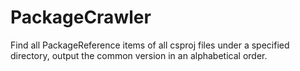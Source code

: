 # PackageCrawler

Find all PackageReference items of all csproj files under a specified directory, output the common version in an alphabetical  order.
